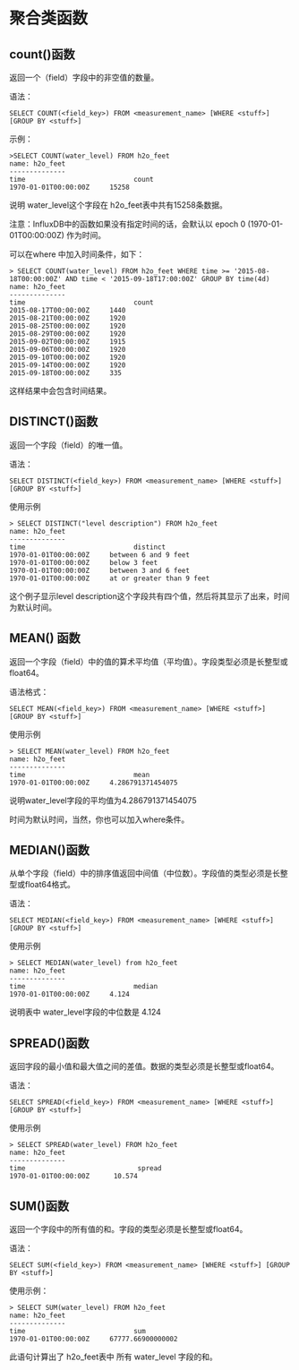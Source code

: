 # 聚合类函数

## count()函数
返回一个（field）字段中的非空值的数量。

语法：

	SELECT COUNT(<field_key>) FROM <measurement_name> [WHERE <stuff>] [GROUP BY <stuff>]

示例：

	>SELECT COUNT(water_level) FROM h2o_feet
	name: h2o_feet
	--------------
	time                           count
	1970-01-01T00:00:00Z     15258

说明 water_level这个字段在 h2o_feet表中共有15258条数据。

注意：InfluxDB中的函数如果没有指定时间的话，会默认以 epoch 0 (1970-01-01T00:00:00Z) 作为时间。

可以在where 中加入时间条件，如下：

	> SELECT COUNT(water_level) FROM h2o_feet WHERE time >= '2015-08-18T00:00:00Z' AND time < '2015-09-18T17:00:00Z' GROUP BY time(4d)
	name: h2o_feet
	--------------
	time                           count
	2015-08-17T00:00:00Z     1440
	2015-08-21T00:00:00Z     1920
	2015-08-25T00:00:00Z     1920
	2015-08-29T00:00:00Z     1920
	2015-09-02T00:00:00Z     1915
	2015-09-06T00:00:00Z     1920
	2015-09-10T00:00:00Z     1920
	2015-09-14T00:00:00Z     1920
	2015-09-18T00:00:00Z     335
这样结果中会包含时间结果。

## DISTINCT()函数
返回一个字段（field）的唯一值。

语法：

	SELECT DISTINCT(<field_key>) FROM <measurement_name> [WHERE <stuff>] [GROUP BY <stuff>]

使用示例

	> SELECT DISTINCT("level description") FROM h2o_feet
	name: h2o_feet
	--------------
	time                           distinct
	1970-01-01T00:00:00Z     between 6 and 9 feet
	1970-01-01T00:00:00Z     below 3 feet
	1970-01-01T00:00:00Z     between 3 and 6 feet
	1970-01-01T00:00:00Z     at or greater than 9 feet

这个例子显示level description这个字段共有四个值，然后将其显示了出来，时间为默认时间。

## MEAN() 函数
返回一个字段（field）中的值的算术平均值（平均值）。字段类型必须是长整型或float64。

语法格式：

	SELECT MEAN(<field_key>) FROM <measurement_name> [WHERE <stuff>] [GROUP BY <stuff>]

使用示例

	> SELECT MEAN(water_level) FROM h2o_feet
	name: h2o_feet
	--------------
	time                           mean
	1970-01-01T00:00:00Z     4.286791371454075

说明water_level字段的平均值为4.286791371454075

时间为默认时间，当然，你也可以加入where条件。

## MEDIAN()函数
从单个字段（field）中的排序值返回中间值（中位数）。字段值的类型必须是长整型或float64格式。

语法：

	SELECT MEDIAN(<field_key>) FROM <measurement_name> [WHERE <stuff>] [GROUP BY <stuff>]

使用示例

	> SELECT MEDIAN(water_level) from h2o_feet
	name: h2o_feet
	--------------
	time                           median
	1970-01-01T00:00:00Z     4.124

说明表中 water_level字段的中位数是 4.124

## SPREAD()函数
返回字段的最小值和最大值之间的差值。数据的类型必须是长整型或float64。

语法：

	SELECT SPREAD(<field_key>) FROM <measurement_name> [WHERE <stuff>] [GROUP BY <stuff>]

使用示例

	> SELECT SPREAD(water_level) FROM h2o_feet
	name: h2o_feet
	--------------
	time                            spread
	1970-01-01T00:00:00Z      10.574

## SUM()函数
返回一个字段中的所有值的和。字段的类型必须是长整型或float64。

语法：

	SELECT SUM(<field_key>) FROM <measurement_name> [WHERE <stuff>] [GROUP BY <stuff>]

使用示例：

	> SELECT SUM(water_level) FROM h2o_feet
	name: h2o_feet
	--------------
	time                           sum
	1970-01-01T00:00:00Z     67777.66900000002
	
此语句计算出了 h2o_feet表中 所有 water_level 字段的和。
